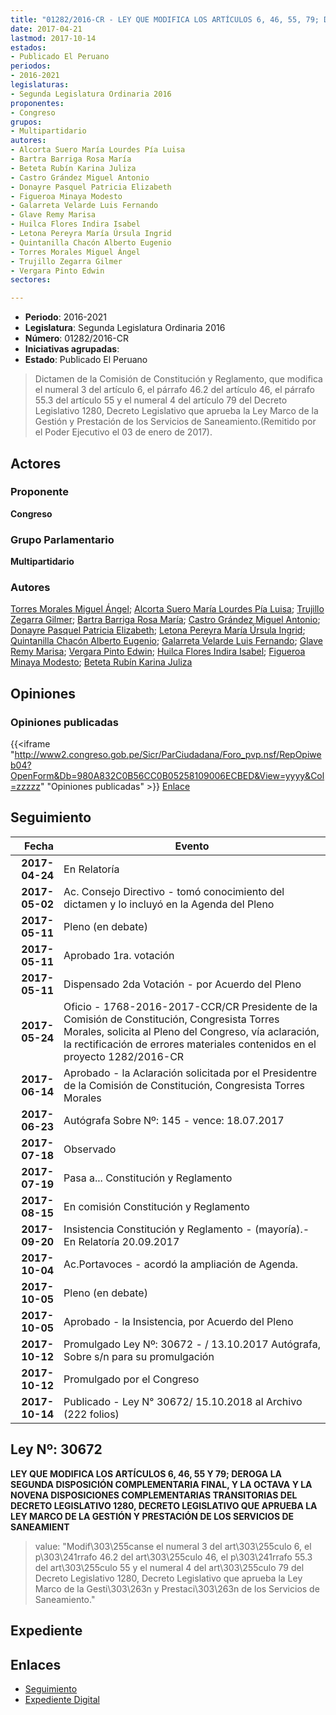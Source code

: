 ```yaml
---
title: "01282/2016-CR - LEY QUE MODIFICA LOS ARTÍCULOS 6, 46, 55, 79; DEROGA LA SEGUNDA DISPOSICIÓN COMPLEMENTARIA FINAL, Y OCTAVA Y NOVENA DISPOSICIONES COMPLEMENTARIAS TRANSITORIAS DEL DECRETO LEGISLATIVO 1280, DECRETO LEGISLATIVO QUE PRUEBA LA LEY MARCO DE LA GESTIÓN Y PRESTACIÓN DE LOS SERVICIOS DE SANEAMIENTO"
date: 2017-04-21
lastmod: 2017-10-14
estados:
- Publicado El Peruano
periodos:
- 2016-2021
legislaturas:
- Segunda Legislatura Ordinaria 2016
proponentes:
- Congreso
grupos:
- Multipartidario
autores:
- Alcorta Suero María Lourdes Pía Luisa
- Bartra Barriga Rosa María
- Beteta Rubín Karina Juliza
- Castro Grández Miguel Antonio
- Donayre Pasquel Patricia Elizabeth
- Figueroa Minaya Modesto
- Galarreta Velarde Luis Fernando
- Glave Remy Marisa
- Huilca Flores Indira Isabel
- Letona Pereyra María Úrsula Ingrid
- Quintanilla Chacón Alberto Eugenio
- Torres Morales Miguel Ángel
- Trujillo Zegarra Gilmer
- Vergara Pinto Edwin
sectores:

---
```

- **Periodo**: 2016-2021
- **Legislatura**: Segunda Legislatura Ordinaria 2016
- **Número**: 01282/2016-CR
- **Iniciativas agrupadas**: 
- **Estado**: Publicado El Peruano

> Dictamen de la Comisión de Constitución y Reglamento, que modifica el numeral 3 del artículo 6, el párrafo 46.2 del artículo 46, el párrafo 55.3 del artículo 55 y el numeral 4 del artículo 79 del Decreto Legislativo 1280, Decreto Legislativo que aprueba la Ley Marco de la Gestión y Prestación de los Servicios de Saneamiento.(Remitido por el Poder Ejecutivo el 03 de enero de 2017).


## Actores

### Proponente

**Congreso**

### Grupo Parlamentario

**Multipartidario**

### Autores

[Torres Morales Miguel Ángel](mailto:mailto:mtorresm@congreso.gob.pe); [Alcorta Suero María Lourdes Pía Luisa](mailto:mailto:lalcorta@congreso.gob.pe); [Trujillo Zegarra Gilmer](mailto:mailto:gtrujilloz@congreso.gob.pe); [Bartra Barriga Rosa María](mailto:mailto:rbartra@congreso.gob.pe); [Castro Grández Miguel Antonio](mailto:mailto:macastro@congreso.gob.pe); [Donayre Pasquel Patricia Elizabeth](mailto:mailto:pdonayre@congreso.gob.pe); [Letona Pereyra María Úrsula Ingrid](mailto:mailto:mletona@congreso.gob.pe); [Quintanilla Chacón Alberto Eugenio](mailto:mailto:aquintanilla@congreso.gob.pe); [Galarreta Velarde Luis Fernando](mailto:mailto:lgalarreta@congreso.gob.pe); [Glave Remy Marisa](mailto:mailto:mglave@congreso.gob.pe); [Vergara Pinto Edwin](mailto:mailto:evergara@congreso.gob.pe); [Huilca Flores Indira Isabel](mailto:mailto:ihuilca@congreso.gob.pe); [Figueroa Minaya Modesto](mailto:mailto:mfigueroam@congreso.gob.pe); [Beteta Rubín Karina Juliza](mailto:mailto:kbeteta@congreso.gob.pe)

## Opiniones

### Opiniones publicadas

{{<iframe "http://www2.congreso.gob.pe/Sicr/ParCiudadana/Foro_pvp.nsf/RepOpiweb04?OpenForm&Db=980A832C0B56CC0B05258109006ECBED&View=yyyy&Col=zzzzz" "Opiniones publicadas" >}}
[Enlace](http://www2.congreso.gob.pe/Sicr/ParCiudadana/Foro_pvp.nsf/RepOpiweb04?OpenForm&Db=980A832C0B56CC0B05258109006ECBED&View=yyyy&Col=zzzzz)


## Seguimiento

| Fecha | Evento |
|------:|--------|
| **2017-04-24** | En Relatoría |
| **2017-05-02** | Ac. Consejo Directivo - tomó conocimiento del dictamen y lo incluyó en la Agenda del Pleno |
| **2017-05-11** | Pleno (en debate) |
| **2017-05-11** | Aprobado 1ra. votación |
| **2017-05-11** | Dispensado 2da Votación - por Acuerdo del Pleno |
| **2017-05-24** | Oficio - 1768-2016-2017-CCR/CR Presidente de la Comisión de Constitución, Congresista Torres Morales, solicita al Pleno del Congreso, vía aclaración, la rectificación de errores materiales contenidos en el proyecto 1282/2016-CR |
| **2017-06-14** | Aprobado - la Aclaración solicitada por el Presidentre de la Comisión de Constitución, Congresista Torres Morales |
| **2017-06-23** | Autógrafa Sobre Nº: 145 - vence: 18.07.2017 |
| **2017-07-18** | Observado |
| **2017-07-19** | Pasa a... Constitución y Reglamento |
| **2017-08-15** | En comisión Constitución y Reglamento |
| **2017-09-20** | Insistencia Constitución y Reglamento - (mayoría).- En Relatoría 20.09.2017 |
| **2017-10-04** | Ac.Portavoces - acordó la ampliación de Agenda. |
| **2017-10-05** | Pleno (en debate) |
| **2017-10-05** | Aprobado - la Insistencia, por Acuerdo del Pleno |
| **2017-10-12** | Promulgado Ley Nº: 30672 - / 13.10.2017 Autógrafa, Sobre s/n para su promulgación |
| **2017-10-12** | Promulgado por el Congreso |
| **2017-10-14** | Publicado - Ley N° 30672/ 15.10.2018 al Archivo (222 folios) |

## Ley Nº: 30672

**LEY QUE MODIFICA LOS ARTÍCULOS 6, 46, 55 Y 79; DEROGA LA SEGUNDA DISPOSICIÓN COMPLEMENTARIA FINAL, Y LA OCTAVA Y LA NOVENA DISPOSICIONES COMPLEMENTARIAS TRANSITORIAS DEL DECRETO LEGISLATIVO 1280, DECRETO LEGISLATIVO QUE APRUEBA LA LEY MARCO DE LA GESTIÓN Y PRESTACIÓN DE LOS SERVICIOS DE SANEAMIENT**

> value: "Modif\303\255canse el numeral 3 del art\303\255culo 6, el p\303\241rrafo 46.2 del art\303\255culo 46, el p\303\241rrafo 55.3 del art\303\255culo 55 y el numeral 4 del art\303\255culo 79 del Decreto Legislativo 1280, Decreto Legislativo que aprueba la Ley Marco de la Gesti\303\263n y Prestaci\303\263n de los Servicios de Saneamiento."


## Expediente

## Enlaces

- [Seguimiento](http://www2.congreso.gob.pe/Sicr/TraDocEstProc/CLProLey2016.nsf/f7fff46988ca05b1052578e100829cc7/8403343611381a7e0525810c0053de95?OpenDocument)
- [Expediente Digital](http://www2.congreso.gob.pe/Sicr/TraDocEstProc/Expvirt_2011.nsf/visbusqptramdoc1621/01282?opendocument)

